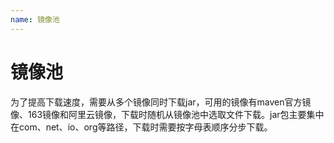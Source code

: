 ```yaml
---
name: 镜像池
---
```


# 镜像池

为了提高下载速度，需要从多个镜像同时下载jar，可用的镜像有maven官方镜像、163镜像和阿里云镜像，下载时随机从镜像池中选取文件下载。jar包主要集中在com、net、io、org等路径，下载时需要按字母表顺序分步下载。
